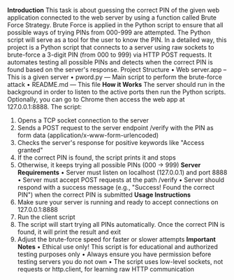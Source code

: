**Introduction**
This task is about guessing the correct PIN of the given web application connected to the web server by using a function called Brute Force Strategy. Brute Force is applied in the Python script to ensure that all possible ways of trying PINs from 000-999 are attempted. The Python script will serve as a tool for the user to know the PIN.
In a detailed way, this project is a Python script that connects to a server using raw sockets to brute-force a 3-digit PIN (from 000 to 999) via HTTP POST requests. It automates testing all possible PINs and detects when the correct PIN is found based on the server's response.
Project Structure
•	Web server.app – This is a given server
•	pword.py — Main script to perform the brute-force attack
•	README.md — This file
**How it Works**
The server should run in the background in order to listen to the active ports then run the Python scripts. Optionally, you can go to Chrome then access the web app at 127.0.0.1:8888.
The script:
1.	Opens a TCP socket connection to the server
2.	Sends a POST request to the server endpoint /verify with the PIN as form data (application/x-www-form-urlencoded)
3.	Checks the server's response for positive keywords like "Access granted"
4.	If the correct PIN is found, the script prints it and stops
5.	Otherwise, it keeps trying all possible PINs (000 → 999)
**Server Requirements**
•	Server must listen on localhost (127.0.0.1) and port 8888
•	Server must accept POST requests at the path /verify
•	Server should respond with a success message (e.g., "Success! Found the correct PIN") when the correct PIN is submitted
**Usage Instructions**
1.	Make sure your server is running and ready to accept connections on 127.0.0.1:8888
2.	Run the client script
3.	The script will start trying all PINs automatically. Once the correct PIN is found, it will print the result and exit
4.	Adjust the brute-force speed for faster or slower attempts
**Important Notes**
•	Ethical use only! This script is for educational and authorized testing purposes only
•	Always ensure you have permission before testing servers you do not own
•	The script uses low-level sockets, not requests or http.client, for learning raw HTTP communication
